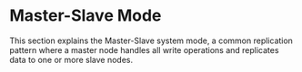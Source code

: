 # Master-Slave Mode

This section explains the Master-Slave system mode, a common replication pattern where a master node handles all write operations and replicates data to one or more slave nodes.